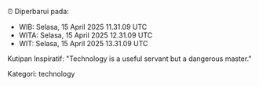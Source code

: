 ⏰ Diperbarui pada:
- WIB: Selasa, 15 April 2025 11.31.09 UTC
- WITA: Selasa, 15 April 2025 12.31.09 UTC
- WIT: Selasa, 15 April 2025 13.31.09 UTC

Kutipan Inspiratif:
"Technology is a useful servant but a dangerous master."


Kategori: technology

